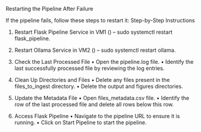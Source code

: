 Restarting the Pipeline After Failure

If the pipeline fails, follow these steps to restart it:
Step-by-Step Instructions
1.	Restart Flask Pipeline Service in VM1 () – sudo systemctl restart flask_pipeline.

2.	Restart Ollama Service in VM2 () – sudo systemctl restart ollama.

3.	Check the Last Processed File
•	Open the pipeline.log file.
•	Identify the last successfully processed file by reviewing the log entries.

4.	Clean Up Directories and Files
•	Delete any files present in the files_to_ingest directory.
•	Delete the output and figures directories.

5.	Update the Metadata File
•	Open files_metadata.csv file.
•	Identify the row of the last processed file and delete all rows below this row.

6.	Access Flask Pipeline
•	Navigate to the pipeline URL to ensure it is running.
•	Click on Start Pipeline to start the pipeline.


